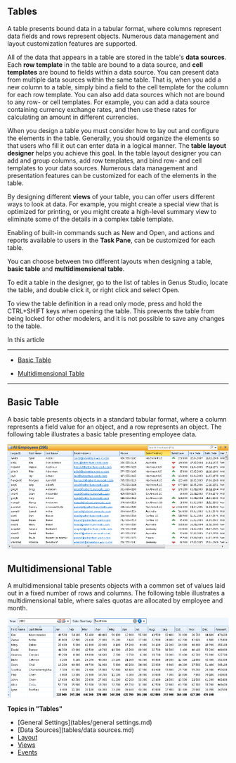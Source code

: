 ## Tables

A table presents bound data in a tabular format, where columns represent data fields and rows represent objects. Numerous data management and layout customization features are supported.

All of the data that appears in a table are stored in the table's **data sources**. Each **row template** in the table are bound to a data source, and **cell templates** are bound to fields within a data source. You can present data from multiple data sources within the same table. That is, when you add a new column to a table, simply bind a field to the cell template for the column for each row template. You can also add data sources which not are bound to any row- or cell templates. For example, you can add a data source containing currency exchange rates, and then use these rates for calculating an amount in different currencies.

When you design a table you must consider how to lay out and configure the elements in the table. Generally, you should organize the elements so that users who fill it out can enter data in a logical manner. The **table layout designer** helps you achieve this goal. In the table layout designer you can add and group columns, add row templates, and bind row- and cell templates to your data sources. Numerous data management and presentation features can be customized for each of the elements in the table.

By designing different **views** of your table, you can offer users different ways to look at data. For example, you might create a special view that is optimized for printing, or you might create a high-level summary view to eliminate some of the details in a complex table template.

Enabling of built-in commands such as New and Open, and actions and reports available to users in the **Task Pane**, can be customized for each table.

You can choose between two different layouts when designing a table, **basic table** and **multidimensional table**.

To edit a table in the designer, go to the list of tables in Genus Studio, locate the table, and double click it, or right click and select Open.  

To view the table definition in a read only mode, press and hold the CTRL+SHIFT keys when opening the table. This prevents the table from being locked for other modelers, and it is not possible to save any changes to the table.

In this article

* * *

*   [Basic Table](#basic-table)

*   [Multidimensional Table](#multidimensional-table)

* * *

## Basic Table

A basic table presents objects in a standard tabular format, where a column represents a field value for an object, and a row represents an object. The following table illustrates a basic table presenting employee data.

![ID3C264089A1BE49C2.IDC90AF0450EE242F6.png](media/ID3C264089A1BE49C2.IDC90AF0450EE242F6.png)



## Multidimensional Table

A multidimensional table presents objects with a common set of values laid out in a fixed number of rows and columns. The following table illustrates a multidimensional table, where sales quotas are allocated by employee and month.

![ID8331817BBC8D4B13.ID513DA091951B4677.png](media/ID8331817BBC8D4B13.ID513DA091951B4677.png)



**Topics in "Tables"**
* [General Settings](tables/general settings.md)
* [Data Sources](tables/data sources.md)
* [Layout](tables/layout.md)
* [Views](tables/views.md)
* [Events](tables/events.md)